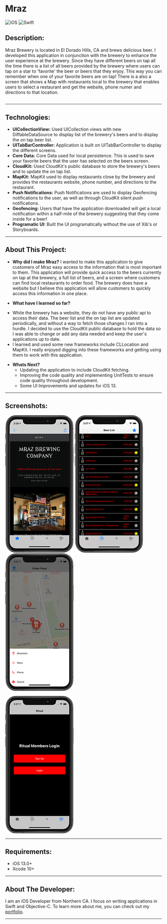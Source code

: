 # Mraz

![iOS](https://camo.githubusercontent.com/be4ac65adac5e6b3d4471f37169496f617e7a544/68747470733a2f2f696d672e736869656c64732e696f2f62616467652f506c6174666f726d2d694f532d6c69676874677265792e737667) ![Swift](https://camo.githubusercontent.com/e92bf630e2a25eeecfe64818a7a3ff05b862bfb8/68747470733a2f2f696d672e736869656c64732e696f2f62616467652f5377696674253230352e302d627269676874677265656e2e737667)
## Description:
Mraz Brewery is located in El Dorado Hills, CA and brews delicious beer. I developed this application in conjunction with the brewery to enhance the user experience at the brewery. Since they have different beers on tap all the time there is a list of all beers provided by the brewery where users can tap on a star to 'favorite' the beer or beers that they enjoy. This way you can remember when one of your favorite beers are on tap! There is a also a screen that shows a Map with restaurants local to the brewery that enables users to select a restaurant and get the website, phone numer and directions to that location. 

## 
***
## Technologies: 
* **UICollectionView:** Used UICollection views with new DiffableDataSource to display list of the brewery's beers and to display the on tap beer list. 
* **UITabBarController:** Application is built on UITabBarController to display the different screens.
* **Core Data:** Core Data used for local persistence. This is used to save your favorite beers that the user has selected on the beers screen.
* **CloudKit:** Used CloudKit's public database to store the brewery's beers and to update the on tap list.
* **MapKit:** MapKit used to display restaurants close by the brewery and provides the restaurants website, phone number, and directions to the restaurant. 
* **Push Notifications:** Push Notifications are used to display Geofencing notifications to the user, as well as through CloudKit silent push notifications.
* **Geofencing:** Users that have the application downloaded will get a local notification within a half-mile of the brewery suggesting that they come inside for a beer!
* **Programatic UI:** Built the UI programatically without the use of Xib's or Storyboards.

***
## About This Project: 
- **Why did I make Mraz?** I wanted to make this application to give customers of Mraz easy access to the information that is most important to them. This application will provide quick access to the beers currently on tap at the brewery, a full list of beers, and a screen where customers can find local restaurants to order food. The brewery does have a website but I believe this application will allow customers to quickly access this information in one place.

- **What have I learned so far?** 
* While the brewery has a website, they do not have any public api to access their data. The beer list and the on tap list are updated periodically, and without a way to fetch those changes I ran into a hurdle. I decided to use the CloudKit public database to hold the data so I was able to change or add any data needed and keep the user's applications up to date. 
* I learned and used some new frameworks include CLLocation and MapKit. I really enjoyed digging into these frameworks and getting using them to work with this application.
 
- **Whats Next?** 
  * Updating the application to include CloudKit fetching. 
  * Improving the code quality and implementing UnitTests to ensure code quality throughout development.
  * Some UI Improvements and updates for iOS 13.

***
## Screenshots:
![Mraz Home](images/HomeGithub.png) ![Beer List](images/BeersGithub.png) ![Food Map](images/MapGithub.png)

![Ritual LogIn Screen](images/RitualGithub.png)

***
## Requirements:
* iOS 13.0+
* Xcode 10+
***
## About The Developer:
I am an iOS Developer from Northern CA. I focus on writing applications in Swift and Objective-C. To learn more about me, you can check out my [portfolio](https://dylanmccarthyios.com).
***




